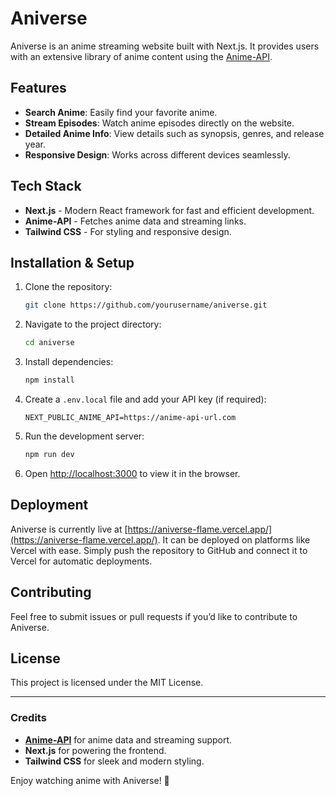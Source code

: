 # Aniverse

Aniverse is an anime streaming website built with Next.js. It provides users with an extensive library of anime content using the [Anime-API](https://github.com/falcon71181/Anime-API).

## Features

- **Search Anime**: Easily find your favorite anime.
- **Stream Episodes**: Watch anime episodes directly on the website.
- **Detailed Anime Info**: View details such as synopsis, genres, and release year.
- **Responsive Design**: Works across different devices seamlessly.

## Tech Stack

- **Next.js** - Modern React framework for fast and efficient development.
- **Anime-API** - Fetches anime data and streaming links.
- **Tailwind CSS** - For styling and responsive design.

## Installation & Setup

1. Clone the repository:
   ```bash
   git clone https://github.com/yourusername/aniverse.git
   ```
2. Navigate to the project directory:
   ```bash
   cd aniverse
   ```
3. Install dependencies:
   ```bash
   npm install
   ```
4. Create a `.env.local` file and add your API key (if required):
   ```env
   NEXT_PUBLIC_ANIME_API=https://anime-api-url.com
   ```
5. Run the development server:
   ```bash
   npm run dev
   ```
6. Open [http://localhost:3000](http://localhost:3000) to view it in the browser.

## Deployment

Aniverse is currently live at [https://aniverse-flame.vercel.app/](https://aniverse-flame.vercel.app/). It can be deployed on platforms like Vercel with ease. Simply push the repository to GitHub and connect it to Vercel for automatic deployments.

## Contributing

Feel free to submit issues or pull requests if you’d like to contribute to Aniverse.

## License

This project is licensed under the MIT License.

---

### Credits
- **[Anime-API](https://github.com/falcon71181/Anime-API)** for anime data and streaming support.
- **Next.js** for powering the frontend.
- **Tailwind CSS** for sleek and modern styling.

Enjoy watching anime with Aniverse! 🚀

